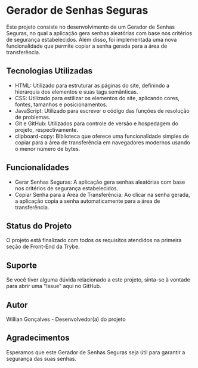 # Gerador de Senhas Seguras

Este projeto consiste no desenvolvimento de um Gerador de Senhas Seguras, no qual a aplicação gera senhas aleatórias com base nos critérios de segurança estabelecidos. Além disso, foi implementada uma nova funcionalidade que permite copiar a senha gerada para a área de transferência.

## Tecnologias Utilizadas
- HTML: Utilizado para estruturar as páginas do site, definindo a hierarquia dos elementos e suas tags semânticas.
- CSS: Utilizado para estilizar os elementos do site, aplicando cores, fontes, tamanhos e posicionamentos.
- JavaScript: Utilizado para escrever o código das funções de resolução de problemas.
- Git e GitHub: Utilizados para controle de versão e hospedagem do projeto, respectivamente.
- clipboard-copy: Biblioteca que oferece uma funcionalidade simples de copiar para a área de transferência em navegadores modernos usando o menor número de bytes.

## Funcionalidades
- Gerar Senhas Seguras: A aplicação gera senhas aleatórias com base nos critérios de segurança estabelecidos.
- Copiar Senha para a Área de Transferência: Ao clicar na senha gerada, a aplicação copia a senha automaticamente para a área de transferência.

## Status do Projeto
O projeto está finalizado com todos os requisitos atendidos na primeira seção de Front-End da Trybe.

## Suporte
Se você tiver alguma dúvida relacionado a este projeto, sinta-se à vontade para abrir uma "Issue" aqui no GitHub.

## Autor
Willian Gonçalves - Desenvolvedor(a) do projeto

## Agradecimentos
Esperamos que este Gerador de Senhas Seguras seja útil para garantir a segurança das suas senhas.

